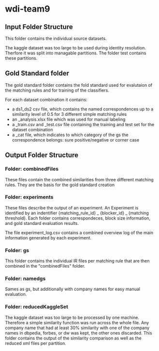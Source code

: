 # wdi-team9

## Input Folder Structure

This folder contains the individual source datasets.

The kaggle dataset was too large to be used during identity resolution. Therfore it was split into managable partitions.
The folder test contains these partitions. 


## Gold Standard folder
The gold standard folder contains the fold standard  used for evalutaion of the matching rules and for training of the classifiers.

For each dataset combination it contains:
- a ds1_ds2 csv file, which contains the named correspondences up to a similarity level of 0.5 for 3 different simple matching rules
- an _analysis.xlsx file which was used for manual labeling
- a _train.csv and _test.csv file containing the training and test set for the dataset combination
- a _cat file, which indicates to which category of the gs the correspondence belongs: sure positive/negative or corner case


## Output Folder Structure

### Folder: combinedFiles
These files contain the combined similarities from three different matching rules.
They are the basis for the gold standard creation

### Folder: experiments
These files describe the output of an experiment.
An Experiment is identified by an indentifier {matching_rule_id} _ {blocker_id} _ {matching threshold}.
Each folder contains correspondeces, block size information, and gold standard evaluation results.

The file experiment_log.csv contains a combined overview log of the main information generated by each experiment.


### Folder: gs
This folder contains the individual IR files per matching rule that are then combined in the "combinedFiles" folder.

### Folder: namedgs
Sames as gs, but additionally with company names for easy manual evaluation.

### Folder: reducedKaggleSet
The kaggle dataset was too large to be processed by one machine. Therefore a simple similarity function was run across the whole file.
Any company name that had at least 30% similarity with one of the company names in dbpedia, forbes, or dw was kept, the other ones discarded.
This folder contains the output of the similarity comparison as well as the reduced xml files per partition.

